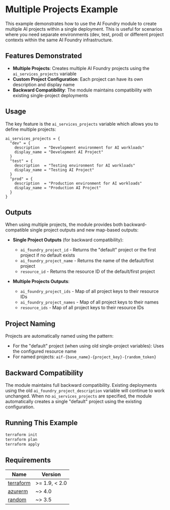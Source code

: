 # Multiple Projects Example

This example demonstrates how to use the AI Foundry module to create multiple AI projects within a single deployment. This is useful for scenarios where you need separate environments (dev, test, prod) or different project contexts within the same AI Foundry infrastructure.

## Features Demonstrated

- **Multiple Projects**: Creates multiple AI Foundry projects using the `ai_services_projects` variable
- **Custom Project Configuration**: Each project can have its own description and display name
- **Backward Compatibility**: The module maintains compatibility with existing single-project deployments

## Usage

The key feature is the `ai_services_projects` variable which allows you to define multiple projects:

```hcl
ai_services_projects = {
  "dev" = {
    description  = "Development environment for AI workloads"
    display_name = "Development AI Project"
  }
  "test" = {
    description  = "Testing environment for AI workloads"
    display_name = "Testing AI Project"
  }
  "prod" = {
    description  = "Production environment for AI workloads"
    display_name = "Production AI Project"
  }
}
```

## Outputs

When using multiple projects, the module provides both backward-compatible single project outputs and new map-based outputs:

- **Single Project Outputs** (for backward compatibility):
  - `ai_foundry_project_id` - Returns the "default" project or the first project if no default exists
  - `ai_foundry_project_name` - Returns the name of the default/first project
  - `resource_id` - Returns the resource ID of the default/first project

- **Multiple Projects Outputs**:
  - `ai_foundry_project_ids` - Map of all project keys to their resource IDs
  - `ai_foundry_project_names` - Map of all project keys to their names
  - `resource_ids` - Map of all project keys to their resource IDs

## Project Naming

Projects are automatically named using the pattern:
- For the "default" project (when using old single-project variables): Uses the configured resource name
- For named projects: `aif-{base_name}-{project_key}-{random_token}`

## Backward Compatibility

The module maintains full backward compatibility. Existing deployments using the old `ai_foundry_project_description` variable will continue to work unchanged. When no `ai_services_projects` are specified, the module automatically creates a single "default" project using the existing configuration.

## Running This Example

```bash
terraform init
terraform plan
terraform apply
```

## Requirements

| Name | Version |
|------|---------|
| <a name="requirement_terraform"></a> [terraform](#requirement\_terraform) | >= 1.9, < 2.0 |
| <a name="requirement_azurerm"></a> [azurerm](#requirement\_azurerm) | ~> 4.0 |
| <a name="requirement_random"></a> [random](#requirement\_random) | ~> 3.5 |